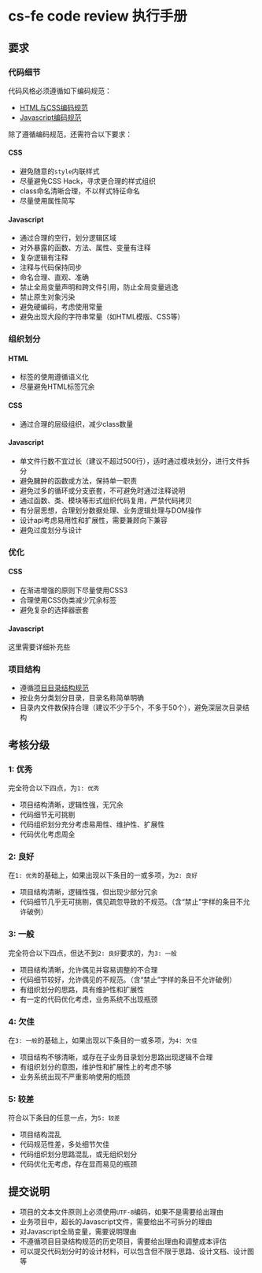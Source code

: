 cs-fe code review 执行手册
=========

要求
----

### 代码细节

代码风格必须遵循如下编码规范：

- [HTML与CSS编码规范](https://github.com/ecomfe/spec/blob/master/html-and-css-code-style.md)
- [Javascript编码规范](https://github.com/ecomfe/spec/blob/master/javascript-code-style.md)

除了遵循编码规范，还需符合以下要求：

#### CSS

- 避免随意的`style`内联样式
- 尽量避免CSS Hack，寻求更合理的样式组织
- class命名清晰合理，不以样式特征命名
- 尽量使用属性简写

#### Javascript

- 通过合理的空行，划分逻辑区域
- 对外暴露的函数、方法、属性、变量有注释
- 复杂逻辑有注释
- 注释与代码保持同步
- 命名合理、直观、准确
- 禁止全局变量声明和跨文件引用，防止全局变量逃逸
- 禁止原生对象污染
- 避免硬编码，考虑使用常量
- 避免出现大段的字符串常量（如HTML模版、CSS等）


### 组织划分

#### HTML

- 标签的使用遵循语义化
- 尽量避免HTML标签冗余

#### CSS

- 通过合理的层级组织，减少class数量


#### Javascript

- 单文件行数不宜过长（建议不超过500行），适时通过模块划分，进行文件拆分
- 避免臃肿的函数或方法，保持单一职责
- 避免过多的循环或分支嵌套，不可避免时通过注释说明
- 通过函数、类、模块等形式组织代码复用，严禁代码拷贝
- 有分层思想，合理划分数据处理、业务逻辑处理与DOM操作
- 设计api考虑易用性和扩展性，需要兼顾向下兼容
- 避免过度划分与设计

### 优化

#### CSS

- 在渐进增强的原则下尽量使用CSS3
- 合理使用CSS伪类减少冗余标签
- 避免复杂的选择器嵌套

#### Javascript

这里需要详细补充些

### 项目结构

- 遵循[项目目录结构规范](https://github.com/ecomfe/spec/blob/master/directory.md)
- 按业务分类划分目录，目录名称简单明确
- 目录内文件数保持合理（建议不少于5个，不多于50个），避免深层次目录结构


考核分级
-----

### 1: 优秀

完全符合以下四点，为`1: 优秀`

- 项目结构清晰，逻辑性强，无冗余
- 代码细节无可挑剔
- 代码组织划分充分考虑易用性、维护性、扩展性
- 代码优化考虑周全

### 2: 良好

在`1: 优秀`的基础上，如果出现以下条目的一或多项，为`2: 良好`

- 项目结构清晰，逻辑性强，但出现少部分冗余
- 代码细节几乎无可挑剔，偶见疏忽导致的不规范。（含“禁止”字样的条目不允许破例）

### 3: 一般

完全符合以下四点，但达不到`2: 良好`要求的，为`3: 一般`

- 项目结构清晰，允许偶见并容易调整的不合理
- 代码细节较好，允许偶见的不规范。（含“禁止”字样的条目不允许破例）
- 有组织划分的思路，具有维护性和扩展性
- 有一定的代码优化考虑，业务系统不出现瓶颈

### 4: 欠佳

在`3: 一般`的基础上，如果出现以下条目的一或多项，为`4: 欠佳`

- 项目结构不够清晰，或存在子业务目录划分思路出现逻辑不合理
- 有组织划分的意图，维护性和扩展性上的考虑不够
- 业务系统出现不严重影响使用的瓶颈

### 5: 较差

符合以下条目的任意一点，为`5: 较差`

- 项目结构混乱
- 代码规范性差，多处细节欠佳
- 代码组织划分思路混乱，或无组织划分
- 代码优化无考虑，存在显而易见的瓶颈


提交说明
----

- 项目的文本文件原则上必须使用`UTF-8`编码，如果不是需要给出理由
- 业务项目中，超长的Javascript文件，需要给出不可拆分的理由
- 对Javascript全局变量，需要说明理由
- 不遵循项目目录结构规范的历史项目，需要给出理由和调整成本评估
- 可以提交代码划分时的设计材料，可以包含但不限于思路、设计文档、设计图等



